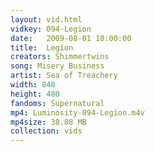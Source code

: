 ```yaml
---
layout: vid.html
vidkey: 094-Legion
date:   2009-08-01 10:00:00
title:  Legion
creators: Shimmertwins
song: Misery Business
artist: Sea of Treachery
width: 848
height: 480
fandoms: Supernatural
mp4: Luminosity-094-Legion.m4v
mp4size: 38.08 MB
collection: vids
---
```


  <div>
  
  </div>
  